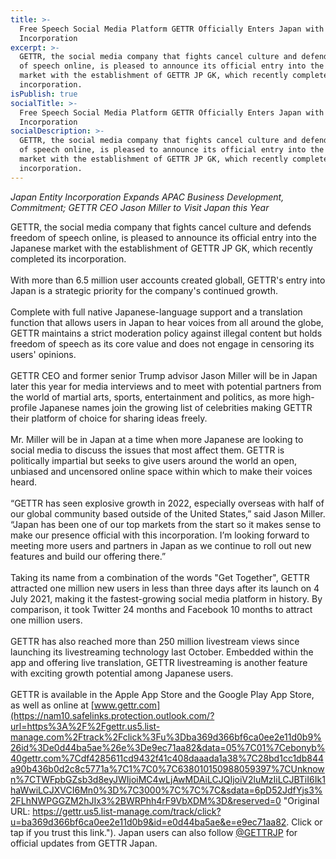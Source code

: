 ```yaml
---
title: >-
  Free Speech Social Media Platform GETTR Officially Enters Japan with Local
  Incorporation
excerpt: >-
  GETTR, the social media company that fights cancel culture and defends freedom
  of speech online, is pleased to announce its official entry into the Japanese
  market with the establishment of GETTR JP GK, which recently completed its
  incorporation.
isPublish: true
socialTitle: >-
  Free Speech Social Media Platform GETTR Officially Enters Japan with Local
  Incorporation
socialDescription: >-
  GETTR, the social media company that fights cancel culture and defends freedom
  of speech online, is pleased to announce its official entry into the Japanese
  market with the establishment of GETTR JP GK, which recently completed its
  incorporation.
---
```


_Japan Entity Incorporation Expands APAC Business Development, Commitment; GETTR CEO Jason Miller to Visit Japan this Year_

GETTR, the social media company that fights cancel culture and defends freedom of speech online, is pleased to announce its official entry into the Japanese market with the establishment of GETTR JP GK, which recently completed its incorporation.  
   
With more than 6.5 million user accounts created globall, GETTR's entry into Japan is a strategic priority for the company's continued growth.  
   
Complete with full native Japanese-language support and a translation function that allows users in Japan to hear voices from all around the globe, GETTR maintains a strict moderation policy against illegal content but holds freedom of speech as its core value and does not engage in censoring its users' opinions.  
   
GETTR CEO and former senior Trump advisor Jason Miller will be in Japan later this year for media interviews and to meet with potential partners from the world of martial arts, sports, entertainment and politics, as more high-profile Japanese names join the growing list of celebrities making GETTR their platform of choice for sharing ideas freely.   
   
Mr. Miller will be in Japan at a time when more Japanese are looking to social media to discuss the issues that most affect them. GETTR is politically impartial but seeks to give users around the world an open, unbiased and uncensored online space within which to make their voices heard.  
   
“GETTR has seen explosive growth in 2022, especially overseas with half of our global community based outside of the United States,” said Jason Miller. “Japan has been one of our top markets from the start so it makes sense to make our presence official with this incorporation. I’m looking forward to meeting more users and partners in Japan as we continue to roll out new features and build our offering there.”  
   
Taking its name from a combination of the words "Get Together", GETTR attracted one million new users in less than three days after its launch on 4 July 2021, making it the fastest-growing social media platform in history. By comparison, it took Twitter 24 months and Facebook 10 months to attract one million users.  
   
GETTR has also reached more than 250 million livestream views since launching its livestreaming technology last October. Embedded within the app and offering live translation, GETTR livestreaming is another feature with exciting growth potential among Japanese users.  
   
GETTR is available in the Apple App Store and the Google Play App Store, as well as online at [www.gettr.com](https://nam10.safelinks.protection.outlook.com/?url=https%3A%2F%2Fgettr.us5.list-manage.com%2Ftrack%2Fclick%3Fu%3Dba369d366bf6ca0ee2e11d0b9%26id%3De0d44ba5ae%26e%3De9ec71aa82&data=05%7C01%7Cebonyb%40gettr.com%7Cdf4285611cd9432f41c408daaada1a38%7C28bd1cc1db844a90b436b0d2c8c5771a%7C1%7C0%7C638010150988059397%7CUnknown%7CTWFpbGZsb3d8eyJWIjoiMC4wLjAwMDAiLCJQIjoiV2luMzIiLCJBTiI6Ik1haWwiLCJXVCI6Mn0%3D%7C3000%7C%7C%7C&sdata=6pD52JdfYjs3%2FLhNWPGGZM2hJIx3%2BWRPhh4rF9VbXDM%3D&reserved=0 "Original URL: https://gettr.us5.list-manage.com/track/click?u=ba369d366bf6ca0ee2e11d0b9&id=e0d44ba5ae&e=e9ec71aa82. Click or tap if you trust this link."). Japan users can also follow [@GETTRJP](https://nam10.safelinks.protection.outlook.com/?url=https%3A%2F%2Fgettr.us5.list-manage.com%2Ftrack%2Fclick%3Fu%3Dba369d366bf6ca0ee2e11d0b9%26id%3D884db10e4f%26e%3De9ec71aa82&data=05%7C01%7Cebonyb%40gettr.com%7Cdf4285611cd9432f41c408daaada1a38%7C28bd1cc1db844a90b436b0d2c8c5771a%7C1%7C0%7C638010150988059397%7CUnknown%7CTWFpbGZsb3d8eyJWIjoiMC4wLjAwMDAiLCJQIjoiV2luMzIiLCJBTiI6Ik1haWwiLCJXVCI6Mn0%3D%7C3000%7C%7C%7C&sdata=OSLjJDXr2wsVmF%2BIecj0cDH57Vhm74Jj14DJ4Jy%2FgWY%3D&reserved=0 "Original URL: https://gettr.us5.list-manage.com/track/click?u=ba369d366bf6ca0ee2e11d0b9&id=884db10e4f&e=e9ec71aa82. Click or tap if you trust this link.") for official updates from GETTR Japan.
